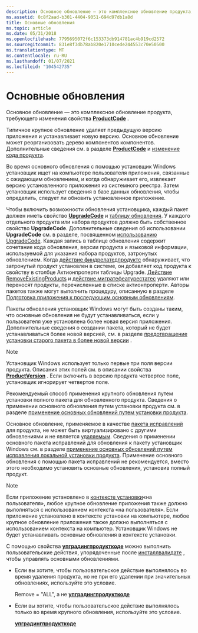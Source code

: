 ```yaml
---
description: Основное обновление — это комплексное обновление продукта, требующего изменения свойства ProductCode.
ms.assetid: 0c8f2aad-b301-4404-9051-694d97db1a8d
title: Основные обновления
ms.topic: article
ms.date: 05/31/2018
ms.openlocfilehash: 7795695072f6c153373db914781ac4b919cd2572
ms.sourcegitcommit: 831e8f3db78ab820e1710cede244553c70e50500
ms.translationtype: MT
ms.contentlocale: ru-RU
ms.lasthandoff: 01/07/2021
ms.locfileid: "104542735"
---
```

# <a name="major-upgrades"></a>Основные обновления

Основное обновление — это комплексное обновление продукта, требующего изменения свойства [**ProductCode**](productcode.md) .

Типичное крупное обновление удаляет предыдущую версию приложения и устанавливает новую версию. Основное обновление может реорганизовать дерево компонентов компонентов. Дополнительные сведения см. в разделе [**ProductCode**](productcode.md) и [изменение кода продукта](changing-the-product-code.md).

Во время основного обновления с помощью установщик Windows установщик ищет на компьютере пользователя приложения, связанные с ожидающим обновлением, и когда обнаруживает его, извлекает версию установленного приложения из системного реестра. Затем установщик использует сведения в базе данных обновления, чтобы определить, следует ли обновить установленное приложение.

Чтобы включить возможности обновления установщика, каждый пакет должен иметь свойство [**UpgradeCode**](upgradecode.md) и [таблицу обновления](upgrade-table.md). У каждого отдельного продукта или набора продуктов должно быть собственное свойство **UpgradeCode**. Дополнительные сведения об использовании **UpgradeCode** см. в разделе, посвященном [использованию UpgradeCode](using-an-upgradecode.md). Каждая запись в таблице обновления содержит сочетание кода обновления, версии продукта и языковой информации, используемой для указания набора продуктов, затронутых обновлением. Когда [действие финдрелатедпродуктс](findrelatedproducts-action.md) обнаруживает, что затронутый продукт установлен в системе, он добавляет код продукта к свойству в столбце Актионпроперти таблицы Upgrade. [Действие RemoveExistingProducts](removeexistingproducts-action.md) и [действие мигратефеатурестатес](migratefeaturestates-action.md) удаляют или переносят продукты, перечисленные в списке актионпроперти. Авторы пакетов также могут выполнить процедуру, описанную в разделе [Подготовка приложения к последующим основным обновлениям](preparing-an-application-for-future-major-upgrades.md).

Пакеты обновления установщик Windows могут быть созданы таким, что основные обновления не будут устанавливаться, если у пользователя уже установлена более новая версия приложения. Дополнительные сведения о создании пакета, который не будет устанавливаться более новой версией, см. в разделе [предотвращение установки старого пакета в более новой версии](preventing-an-old-package-from-installing-over-a-newer-version.md) .

> [!Note]  
> Установщик Windows использует только первые три поля версии продукта. Описания этих полей см. в описании свойства [**ProductVersion**](productversion.md) . Если включить в версию продукта четвертое поле, установщик игнорирует четвертое поле.

 

Рекомендуемый способ применения крупного обновления путем установки полного пакета для обновленного продукта. Сведения о применении основного обновления путем установки продукта см. в разделе [применение основных обновлений путем установки продукта](applying-major-upgrades-by-installing-the-product.md).

Основное обновление, применяемое в качестве [пакета исправлений](patch-packages.md) для продукта, не может быть виртуализировано с другими обновлениями и не является [удаляемым](uninstallable-patches.md). Сведения о применении основного пакета исправлений для обновления к пакету установщик Windows см. в разделе [применение основных обновлений путем исправления локальной установки продукта](applying-major-upgrades-by-patching-the-local-installation-of-the-product.md). Применение основного обновления с помощью пакета исправлений не рекомендуется, вместо этого необходимо установить основные обновления, установив полный продукт.

> [!Note]  
> Если приложение установлено в [контексте установки](installation-context.md)«на пользователя», любое крупное обновление приложения также должно выполняться с использованием контекста «на пользователя». Если приложение установлено в контексте установки на компьютере, любое крупное обновление приложения также должно выполняться с использованием контекста на компьютер. Установщик Windows не будет устанавливать основные обновления в контексте установки.

 

С помощью свойства [**упградингпродукткоде**](upgradingproductcode.md) можно выполнить пользовательские действия, упорядоченные после [инсталлвалидате](installvalidate-action.md) , чтобы управлять основными обновлениями.

-   Если вы хотите, чтобы пользовательское действие выполнялось во время удаления продукта, но не при его удалении при значительных обновлениях, используйте это условие.

    Remove = "ALL", а не [ **упградингпродукткоде**](upgradingproductcode.md)

-   Если вы хотите, чтобы пользовательское действие выполнялось только во время крупного обновления, используйте это условие.

    [**упградингпродукткоде**](upgradingproductcode.md)

 

 



